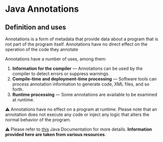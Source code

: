 # Java Annotations

## Definition and uses

Annotations is a form of metadata that provide data about a program that is not part of the program itself. Annotations have no direct effect on the operation of the code they annotate

Annotations have a number of uses, among them:

1. **Information for the compiler** — Annotations can be used by the compiler to detect errors or suppress warnings.
1. **Compile-time and deployment-time processing** — Software tools can process annotation information to generate code, XML files, and so forth.
1. **Runtime processing** — Some annotations are available to be examined at runtime.

:warning: Annotations have no effect on a program at runtime. Please note that an annotation does not execute any code or inject any logic that alters the normal behavior of the program.

:warning: Please refer to [this](https://docs.oracle.com/javase/tutorial/java/annotations/index.html) Java Documentation for more details. **Information provided here are taken from various resources**. 